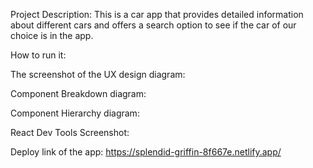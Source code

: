Project Description: This is a car app that provides detailed information about different cars and offers a search option to see if the car of our choice is in the app.

How to run it: 

The screenshot of the UX design diagram:

Component Breakdown diagram:

Component Hierarchy diagram:

React Dev Tools Screenshot:

Deploy link of the app: https://splendid-griffin-8f667e.netlify.app/
